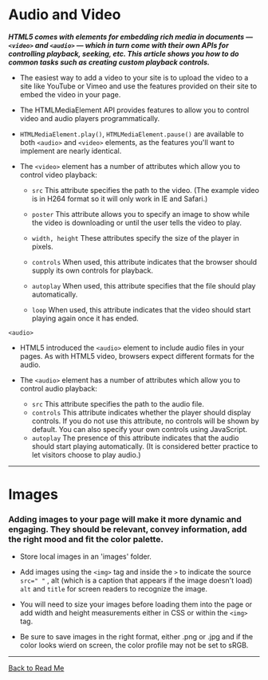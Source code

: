 # Audio and Video

***HTML5 comes with elements for embedding rich media in documents — `<video>` and `<audio>` — which in turn come with their own APIs for controlling playback, seeking, etc. This article shows you how to do common tasks such as creating custom playback controls.***

* The easiest way to add a video to your site is to upload the video to a site like YouTube or Vimeo and use the features provided on their site to embed the video in your page.

* The HTMLMediaElement API provides features to allow you to control video and audio players programmatically. 
* `HTMLMediaElement.play()`, `HTMLMediaElement.pause()` are available to both `<audio>` and `<video>` elements, as the features you'll want to implement are nearly identical. 

* The `<video>` element has a number of attributes which allow you to control video playback:

    * `src`
This attribute specifies the path to the video. (The example video is in H264 format so it will only work in IE and Safari.)

    * `poster`
This attribute allows you to specify an image to show while the video is downloading or until the user tells the video to play.

    * `width, height`
These attributes specify the size of the player in pixels.

    * `controls`
When used, this attribute indicates that the browser should supply its own controls for playback.

    * `autoplay`
When used, this attribute specifies that the file should play automatically.

    * `loop`
When used, this attribute indicates that the video should start playing again once it has ended.

`<audio>`
* HTML5 introduced the `<audio>` element to include audio files in your pages. As with HTML5 video, browsers expect different formats for the audio.

* The `<audio>` element has a number of attributes which allow you to control audio playback:
    * `src`
This attribute specifies the path to the audio file.
    * `controls`
This attribute indicates whether the player should display controls. If you do not use this attribute, no controls will be shown by default. You can also specify your own controls using JavaScript.
    * `autoplay`
The presence of this attribute indicates that the audio should start playing automatically. (It is considered better practice to let visitors choose to play audio.)

--- 

# Images

### Adding images to your page will make it more dynamic and engaging. They should be relevant, convey information, add the right mood and fit the color palette.

* Store local images in an 'images' folder.

* Add images using the `<img>` tag and inside the `>` to indicate the source `src=" "` , alt (which is a caption that appears if the image doesn't load) `alt` and `title` for screen readers to recognize the image.

* You will need to size your images before loading them into the page or add width and height measurements either in CSS or within the `<img>` tag.

* Be sure to save images in the right format, either .png or .jpg and if the color looks wierd on screen, the color profile may not be set to sRGB.

---


[Back to Read Me](../README.md)